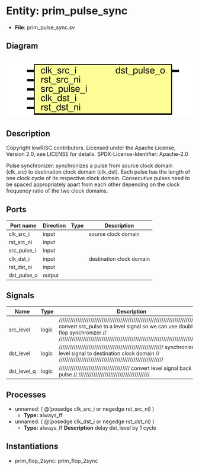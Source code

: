 # Entity: prim_pulse_sync

- **File**: prim_pulse_sync.sv
## Diagram

![Diagram](prim_pulse_sync.svg "Diagram")
## Description

 Copyright lowRISC contributors.
 Licensed under the Apache License, Version 2.0, see LICENSE for details.
 SPDX-License-Identifier: Apache-2.0

 Pulse synchronizer: synchronizes a pulse from source clock domain (clk_src)
 to destination clock domain (clk_dst). Each pulse has the length of one clock
 cycle of its respective clock domain. Consecutive pulses need to be spaced
 appropriately apart from each other depending on the clock frequency ratio
 of the two clock domains.

## Ports

| Port name   | Direction | Type | Description               |
| ----------- | --------- | ---- | ------------------------- |
| clk_src_i   | input     |      |  source clock domain      |
| rst_src_ni  | input     |      |                           |
| src_pulse_i | input     |      |                           |
| clk_dst_i   | input     |      |  destination clock domain |
| rst_dst_ni  | input     |      |                           |
| dst_pulse_o | output    |      |                           |
## Signals

| Name        | Type  | Description                                                                                                                                                                                                                                   |
| ----------- | ----- | --------------------------------------------------------------------------------------------------------------------------------------------------------------------------------------------------------------------------------------------- |
| src_level   | logic | //////////////////////////////////////////////////////////////////////////////  convert src_pulse to a level signal so we can use double-flop synchronizer // //////////////////////////////////////////////////////////////////////////////  |
| dst_level   | logic | ////////////////////////////////////////////////////////  synchronize level signal to destination clock domain // ////////////////////////////////////////////////////////                                                                    |
| dst_level_q | logic | //////////////////////////////////////  convert level signal back to pulse // //////////////////////////////////////                                                                                                                          |
## Processes
- unnamed: ( @(posedge clk_src_i or negedge rst_src_ni) )
  - **Type:** always_ff
- unnamed: ( @(posedge clk_dst_i or negedge rst_dst_ni) )
  - **Type:** always_ff
**Description**
 delay dst_level by 1 cycle 
## Instantiations

- prim_flop_2sync: prim_flop_2sync
